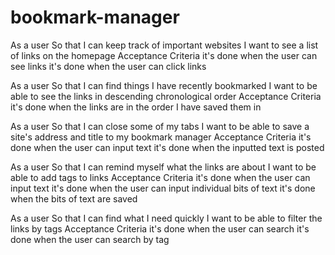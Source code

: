 # bookmark-manager




As a user
So that I can keep track of important websites
I want to see a list of links on the homepage
  Acceptance Criteria
    it's done when the user can see links
    it's done when the user can click links

As a user
So that I can find things I have recently bookmarked
I want to be able to see the links in descending chronological order
  Acceptance Criteria
    it's done when the links are in the order I have saved them in



As a user
So that I can close some of my tabs
I want to be able to save a site's address and title to my bookmark manager
  Acceptance Criteria
    it's done when the user can input text
    it's done when the inputted text is posted

As a user
So that I can remind myself what the links are about
I want to be able to add tags to links
  Acceptance Criteria
    it's done when the user can input text
    it's done when the user can input individual bits of text
    it's done when the bits of text are saved

As a user
So that I can find what I need quickly
I want to be able to filter the links by tags
  Acceptance Criteria
    it's done when the user can search
    it's done when the user can search by tag
